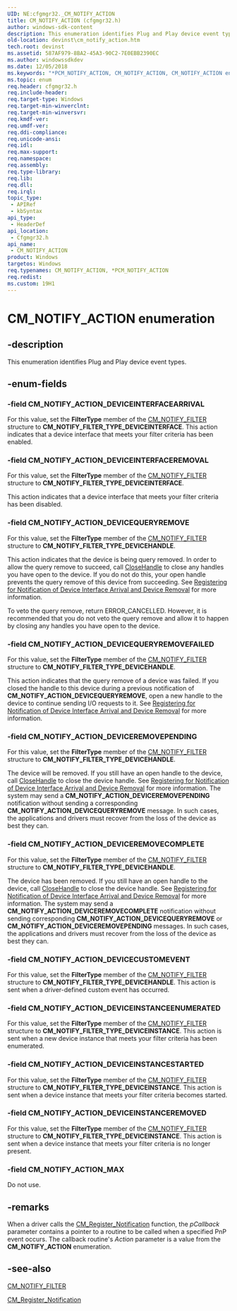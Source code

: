 ```yaml
---
UID: NE:cfgmgr32._CM_NOTIFY_ACTION
title: CM_NOTIFY_ACTION (cfgmgr32.h)
author: windows-sdk-content
description: This enumeration identifies Plug and Play device event types.
old-location: devinst\cm_notify_action.htm
tech.root: devinst
ms.assetid: 587AF979-8BA2-45A3-90C2-7E0EBB2390EC
ms.author: windowssdkdev
ms.date: 12/05/2018
ms.keywords: "*PCM_NOTIFY_ACTION, CM_NOTIFY_ACTION, CM_NOTIFY_ACTION enumeration [Device and Driver Installation], CM_NOTIFY_ACTION_DEVICECUSTOMEVENT, CM_NOTIFY_ACTION_DEVICEINSTANCEENUMERATED, CM_NOTIFY_ACTION_DEVICEINSTANCEREMOVED, CM_NOTIFY_ACTION_DEVICEINSTANCESTARTED, CM_NOTIFY_ACTION_DEVICEINTERFACEARRIVAL, CM_NOTIFY_ACTION_DEVICEINTERFACEREMOVAL, CM_NOTIFY_ACTION_DEVICEQUERYREMOVE, CM_NOTIFY_ACTION_DEVICEQUERYREMOVEFAILED, CM_NOTIFY_ACTION_DEVICEREMOVECOMPLETE, CM_NOTIFY_ACTION_DEVICEREMOVEPENDING, CM_NOTIFY_ACTION_MAX, cfgmgr32/CM_NOTIFY_ACTION, cfgmgr32/CM_NOTIFY_ACTION_DEVICECUSTOMEVENT, cfgmgr32/CM_NOTIFY_ACTION_DEVICEINSTANCEENUMERATED, cfgmgr32/CM_NOTIFY_ACTION_DEVICEINSTANCEREMOVED, cfgmgr32/CM_NOTIFY_ACTION_DEVICEINSTANCESTARTED, cfgmgr32/CM_NOTIFY_ACTION_DEVICEINTERFACEARRIVAL, cfgmgr32/CM_NOTIFY_ACTION_DEVICEINTERFACEREMOVAL, cfgmgr32/CM_NOTIFY_ACTION_DEVICEQUERYREMOVE, cfgmgr32/CM_NOTIFY_ACTION_DEVICEQUERYREMOVEFAILED, cfgmgr32/CM_NOTIFY_ACTION_DEVICEREMOVECOMPLETE, cfgmgr32/CM_NOTIFY_ACTION_DEVICEREMOVEPENDING, cfgmgr32/CM_NOTIFY_ACTION_MAX, devinst.cm_notify_action"
ms.topic: enum
req.header: cfgmgr32.h
req.include-header: 
req.target-type: Windows
req.target-min-winverclnt: 
req.target-min-winversvr: 
req.kmdf-ver: 
req.umdf-ver: 
req.ddi-compliance: 
req.unicode-ansi: 
req.idl: 
req.max-support: 
req.namespace: 
req.assembly: 
req.type-library: 
req.lib: 
req.dll: 
req.irql: 
topic_type:
 - APIRef
 - kbSyntax
api_type:
 - HeaderDef
api_location:
 - Cfgmgr32.h
api_name:
 - CM_NOTIFY_ACTION
product: Windows
targetos: Windows
req.typenames: CM_NOTIFY_ACTION, *PCM_NOTIFY_ACTION
req.redist: 
ms.custom: 19H1
---
```


# CM_NOTIFY_ACTION enumeration


## -description


This enumeration identifies Plug and Play device event types.


## -enum-fields




### -field CM_NOTIFY_ACTION_DEVICEINTERFACEARRIVAL

For this value, set the <b>FilterType</b> member of the <a href="https://msdn.microsoft.com/8B6CC440-7B41-4382-9917-6833031D5E1B">CM_NOTIFY_FILTER</a> structure
 to <b>CM_NOTIFY_FILTER_TYPE_DEVICEINTERFACE</b>.  This action indicates that a device interface that meets your filter criteria has been enabled.


### -field CM_NOTIFY_ACTION_DEVICEINTERFACEREMOVAL

For this value, set the <b>FilterType</b> member of the <a href="https://msdn.microsoft.com/8B6CC440-7B41-4382-9917-6833031D5E1B">CM_NOTIFY_FILTER</a> structure
 to <b>CM_NOTIFY_FILTER_TYPE_DEVICEINTERFACE</b>.

  This action indicates that a device interface that meets your filter criteria has been disabled.


### -field CM_NOTIFY_ACTION_DEVICEQUERYREMOVE

For this value, set the <b>FilterType</b> member of the <a href="https://msdn.microsoft.com/8B6CC440-7B41-4382-9917-6833031D5E1B">CM_NOTIFY_FILTER</a> structure
 to <b>CM_NOTIFY_FILTER_TYPE_DEVICEHANDLE</b>.

  This action indicates that the device is being query removed.  In order to allow the query remove to succeed, call <a href="https://msdn.microsoft.com/9b84891d-62ca-4ddc-97b7-c4c79482abd9">CloseHandle</a> to close any handles you have open to the device. If you do not do this, your open handle prevents the query remove of this device from succeeding.  See <a href="https://msdn.microsoft.com/library/Dn858592(v=VS.85).aspx">Registering for Notification of Device Interface Arrival and Device Removal</a> for more information.

To veto the query remove, return ERROR_CANCELLED.  However, it is recommended that you do not veto the query remove and allow it to happen by closing any handles you have open to the device.


### -field CM_NOTIFY_ACTION_DEVICEQUERYREMOVEFAILED

For this value, set the <b>FilterType</b> member of the <a href="https://msdn.microsoft.com/8B6CC440-7B41-4382-9917-6833031D5E1B">CM_NOTIFY_FILTER</a> structure
 to <b>CM_NOTIFY_FILTER_TYPE_DEVICEHANDLE</b>.

 This action indicates that the query remove of a device was failed.  If you closed the handle to this device during a previous notification of <b>CM_NOTIFY_ACTION_DEVICEQUERYREMOVE</b>, open a new handle to the device to continue sending I/O requests to it.  See <a href="https://msdn.microsoft.com/library/Dn858592(v=VS.85).aspx">Registering for Notification of Device Interface Arrival and Device Removal</a> for more information.


### -field CM_NOTIFY_ACTION_DEVICEREMOVEPENDING

For this value, set the <b>FilterType</b> member of the <a href="https://msdn.microsoft.com/8B6CC440-7B41-4382-9917-6833031D5E1B">CM_NOTIFY_FILTER</a> structure
 to <b>CM_NOTIFY_FILTER_TYPE_DEVICEHANDLE</b>.

The device will be removed.  If you still have an open handle to the device, call <a href="https://msdn.microsoft.com/9b84891d-62ca-4ddc-97b7-c4c79482abd9">CloseHandle</a> to close the device handle. See <a href="https://msdn.microsoft.com/library/Dn858592(v=VS.85).aspx">Registering for Notification of Device Interface Arrival and Device Removal</a> for more information. The system may send a <b>CM_NOTIFY_ACTION_DEVICEREMOVEPENDING</b> notification without sending a corresponding <b>CM_NOTIFY_ACTION_DEVICEQUERYREMOVE</b> message.  In such cases, the applications and drivers must recover from the loss of the device as best they can.


### -field CM_NOTIFY_ACTION_DEVICEREMOVECOMPLETE

For this value, set the <b>FilterType</b> member of the <a href="https://msdn.microsoft.com/8B6CC440-7B41-4382-9917-6833031D5E1B">CM_NOTIFY_FILTER</a> structure
 to <b>CM_NOTIFY_FILTER_TYPE_DEVICEHANDLE</b>.

The device has been removed.  If you still have an open handle to the device, call <a href="https://msdn.microsoft.com/9b84891d-62ca-4ddc-97b7-c4c79482abd9">CloseHandle</a> to close the device handle. See <a href="https://msdn.microsoft.com/library/Dn858592(v=VS.85).aspx">Registering for Notification of Device Interface Arrival and Device Removal</a> for more information.  The system may send a <b>CM_NOTIFY_ACTION_DEVICEREMOVECOMPLETE</b> notification without sending corresponding <b>CM_NOTIFY_ACTION_DEVICEQUERYREMOVE</b> or <b>CM_NOTIFY_ACTION_DEVICEREMOVEPENDING</b> messages.  In such cases, the applications and drivers must recover from the loss of the device as best they can.


### -field CM_NOTIFY_ACTION_DEVICECUSTOMEVENT

For this value, set the <b>FilterType</b> member of the <a href="https://msdn.microsoft.com/8B6CC440-7B41-4382-9917-6833031D5E1B">CM_NOTIFY_FILTER</a> structure
 to <b>CM_NOTIFY_FILTER_TYPE_DEVICEHANDLE</b>. This action is sent when a driver-defined custom event has occurred.


### -field CM_NOTIFY_ACTION_DEVICEINSTANCEENUMERATED

For this value, set the <b>FilterType</b> member of the <a href="https://msdn.microsoft.com/8B6CC440-7B41-4382-9917-6833031D5E1B">CM_NOTIFY_FILTER</a> structure
 to <b>CM_NOTIFY_FILTER_TYPE_DEVICEINSTANCE</b>. This action is sent when a new device instance that meets your filter criteria has been enumerated.


### -field CM_NOTIFY_ACTION_DEVICEINSTANCESTARTED

For this value, set the <b>FilterType</b> member of the <a href="https://msdn.microsoft.com/8B6CC440-7B41-4382-9917-6833031D5E1B">CM_NOTIFY_FILTER</a> structure
 to <b>CM_NOTIFY_FILTER_TYPE_DEVICEINSTANCE</b>. This action is sent when a device instance that meets your filter criteria becomes started. 


### -field CM_NOTIFY_ACTION_DEVICEINSTANCEREMOVED

For this value, set the <b>FilterType</b> member of the <a href="https://msdn.microsoft.com/8B6CC440-7B41-4382-9917-6833031D5E1B">CM_NOTIFY_FILTER</a> structure
 to <b>CM_NOTIFY_FILTER_TYPE_DEVICEINSTANCE</b>. This action is sent when a device instance that meets your filter criteria is no longer present.


### -field CM_NOTIFY_ACTION_MAX

Do not use.


## -remarks



When a driver calls the <a href="https://msdn.microsoft.com/15847F9C-9F2A-453F-9EF8-0AF63CFF93C9">CM_Register_Notification</a> function, the <i>pCallback</i> parameter contains a pointer to a routine to be called when a specified PnP event occurs.  The callback routine's <i>Action</i> parameter is a value from the <b>CM_NOTIFY_ACTION</b> enumeration.




## -see-also




<a href="https://msdn.microsoft.com/8B6CC440-7B41-4382-9917-6833031D5E1B">CM_NOTIFY_FILTER</a>



<a href="https://msdn.microsoft.com/15847F9C-9F2A-453F-9EF8-0AF63CFF93C9">CM_Register_Notification</a>
 

 

